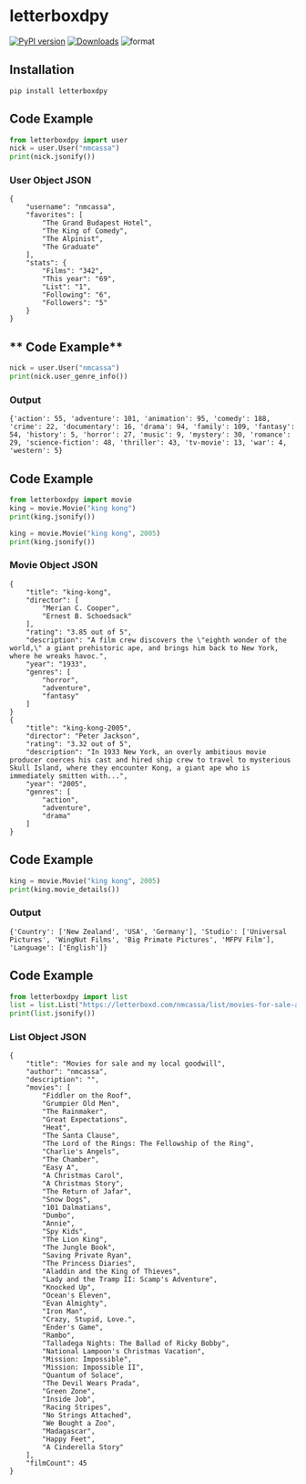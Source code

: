 # letterboxdpy

[![PyPI version](https://badge.fury.io/py/letterboxdpy.svg)](https://badge.fury.io/py/letterboxdpy)
[![Downloads](https://static.pepy.tech/personalized-badge/letterboxdpy?period=month&units=none&left_color=grey&right_color=blue&left_text=Downloads)](https://pepy.tech/project/letterboxdpy)
![format](https://img.shields.io/pypi/format/letterboxdpy)

## Installation

```
pip install letterboxdpy
```

## **Code Example**

```python
from letterboxdpy import user
nick = user.User("nmcassa")
print(nick.jsonify())
```

### **User Object JSON**

```
{
    "username": "nmcassa",
    "favorites": [
        "The Grand Budapest Hotel",
        "The King of Comedy",
        "The Alpinist",
        "The Graduate"
    ],
    "stats": {
        "Films": "342",
        "This year": "69",
        "List": "1",
        "Following": "6",
        "Followers": "5"
    }
}
```

## ** Code Example**

```python
nick = user.User("nmcassa")
print(nick.user_genre_info())
```

### Output

```
{'action': 55, 'adventure': 101, 'animation': 95, 'comedy': 188, 'crime': 22, 'documentary': 16, 'drama': 94, 'family': 109, 'fantasy': 54, 'history': 5, 'horror': 27, 'music': 9, 'mystery': 30, 'romance': 29, 'science-fiction': 48, 'thriller': 43, 'tv-movie': 13, 'war': 4, 'western': 5}
```

## **Code Example**

```python
from letterboxdpy import movie
king = movie.Movie("king kong")
print(king.jsonify())

king = movie.Movie("king kong", 2005)
print(king.jsonify())
```

### **Movie Object JSON**

```
{
    "title": "king-kong",
    "director": [
        "Merian C. Cooper",
        "Ernest B. Schoedsack"
    ],
    "rating": "3.85 out of 5",
    "description": "A film crew discovers the \"eighth wonder of the world,\" a giant prehistoric ape, and brings him back to New York, where he wreaks havoc.",
    "year": "1933",
    "genres": [
        "horror",
        "adventure",
        "fantasy"
    ]
}
{
    "title": "king-kong-2005",
    "director": "Peter Jackson",
    "rating": "3.32 out of 5",
    "description": "In 1933 New York, an overly ambitious movie producer coerces his cast and hired ship crew to travel to mysterious Skull Island, where they encounter Kong, a giant ape who is immediately smitten with...",
    "year": "2005",
    "genres": [
        "action",
        "adventure",
        "drama"
    ]
}
```

## **Code Example**

```python
king = movie.Movie("king kong", 2005)
print(king.movie_details())
```

### **Output**

```
{'Country': ['New Zealand', 'USA', 'Germany'], 'Studio': ['Universal Pictures', 'WingNut Films', 'Big Primate Pictures', 'MFPV Film'], 'Language': ['English']}
```

## **Code Example**

```python
from letterboxdpy import list
list = list.List("https://letterboxd.com/nmcassa/list/movies-for-sale-and-my-local-goodwill/")
print(list.jsonify())
```

### **List Object JSON**

```
{
    "title": "Movies for sale and my local goodwill",
    "author": "nmcassa",
    "description": "",
    "movies": [
        "Fiddler on the Roof",
        "Grumpier Old Men",
        "The Rainmaker",
        "Great Expectations",
        "Heat",
        "The Santa Clause",
        "The Lord of the Rings: The Fellowship of the Ring",
        "Charlie's Angels",
        "The Chamber",
        "Easy A",
        "A Christmas Carol",
        "A Christmas Story",
        "The Return of Jafar",
        "Snow Dogs",
        "101 Dalmatians",
        "Dumbo",
        "Annie",
        "Spy Kids",
        "The Lion King",
        "The Jungle Book",
        "Saving Private Ryan",
        "The Princess Diaries",
        "Aladdin and the King of Thieves",
        "Lady and the Tramp II: Scamp's Adventure",
        "Knocked Up",
        "Ocean's Eleven",
        "Evan Almighty",
        "Iron Man",
        "Crazy, Stupid, Love.",
        "Ender's Game",
        "Rambo",
        "Talladega Nights: The Ballad of Ricky Bobby",
        "National Lampoon's Christmas Vacation",
        "Mission: Impossible",
        "Mission: Impossible II",
        "Quantum of Solace",
        "The Devil Wears Prada",
        "Green Zone",
        "Inside Job",
        "Racing Stripes",
        "No Strings Attached",
        "We Bought a Zoo",
        "Madagascar",
        "Happy Feet",
        "A Cinderella Story"
    ],
    "filmCount": 45
}
```
